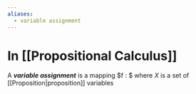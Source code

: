```yaml
---
aliases:
  - variable assignment
---
```

# In [[Propositional Calculus]]
A ___variable assignment___ is a mapping $f : $ where $X$ is a set of [[Proposition|proposition]] variables